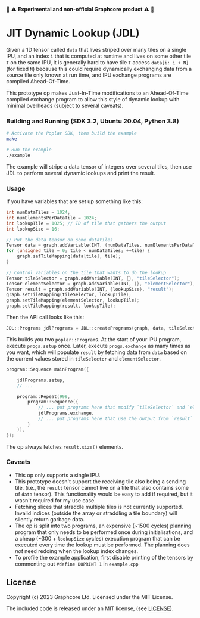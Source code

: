 :red_circle: :warning: **Experimental and non-official Graphcore product** :warning: :red_circle:

# JIT Dynamic Lookup (JDL)

Given a 1D tensor called `data` that lives striped over many tiles on a single IPU, and an index `i` that is computed at runtime and lives on some other tile `T` on the same IPU, it is generally hard to have tile `T` access `data[i: i + N]` (for fixed `N`) because this could require dynamically exchanging data from a source tile only known at run time, and IPU exchange programs are compiled Ahead-Of-Time.

This prototype op makes Just-In-Time modifications to an Ahead-Of-Time compiled exchange program to allow this style of dynamic lookup with minimal overheads (subject to several caveats).

### Building and Running (SDK 3.2, Ubuntu 20.04, Python 3.8)

```bash
# Activate the Poplar SDK, then build the example
make

# Run the example
./example
```

The example will stripe a data tensor of integers over several tiles, then use JDL to perform several dynamic lookups and print the result.

### Usage
If you have variables that are set up something like this:

```c++
int numDataTiles = 1024;
int numElementsPerDataTile = 1024;
int lookupTile = 1025; // ID of tile that gathers the output
int lookupSize = 16;

// Put the data tensor on some datatiles
Tensor data = graph.addVariable(INT, {numDataTiles, numElementsPerDataTile}, "data");
for (unsigned tile = 0; tile < numDataTiles; ++tile) {
    graph.setTileMapping(data[tile], tile);
}

// Control variables on the tile that wants to do the lookup
Tensor tileSelector = graph.addVariable(INT, {}, "tileSelector");
Tensor elementSelector = graph.addVariable(INT, {}, "elementSelector");
Tensor result = graph.addVariable(INT, {lookupSize}, "result");
graph.setTileMapping(tileSelector, lookupTile); 
graph.setTileMapping(elementSelector, lookupTile); 
graph.setTileMapping(result, lookupTile);
```

Then the API call looks like this:
```c++
JDL::Programs jdlPrograms = JDL::createPrograms(graph, data, tileSelector, elementSelector, result);
```

This builds you two `poplar::Program`s. At the start of your IPU program, execute `progs.setup` once. Later, execute `progs.exchange` as many times as you want, which will populate `result` by fetching data from `data` based on the current values stored in `tileSelector` and `elementSelector`.

```c++
program::Sequence mainProgram({

    jdlPrograms.setup,
    // ...

    program::Repeat(999, 
        program::Sequence({
            // ... put programs here that modify `tileSelector` and `elementSelector`
            jdlPrograms.exchange,
            // ... put programs here that use the output from `result`
        }
    )),
});
```
The op always fetches `result.size()` elements.


### Caveats
 - This op only supports a single IPU.
 - This prototype doesn't support the receiving tile also being a sending tile. (i.e., the `result` tensor cannot live on a tile that also contains some of `data` tensor). This functionality would be easy to add if required, but it wasn't required for my use case.
 - Fetching slices that straddle multiple tiles is not currently supported. Invalid indices (outside the array or straddling a tile boundary) will silently return garbage data.
 - The op is split into two programs, an expensive (~1500 cycles) planning program that only needs to be performed once during initialisations, and a cheap (~300 + `lookupSize` cycles) execution program that can be executed every time the lookup must be performed. The planning does *not* need redoing when the lookup index changes.
 - To profile the example application, first disable printing of the tensors by commenting out `#define DOPRINT 1` in `example.cpp`


## License

Copyright (c) 2023 Graphcore Ltd. Licensed under the MIT License.

The included code is released under an MIT license, (see [LICENSE](LICENSE)).
